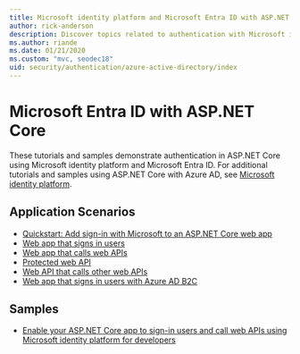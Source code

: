 ```yaml
---
title: Microsoft identity platform and Microsoft Entra ID with ASP.NET Core
author: rick-anderson
description: Discover topics related to authentication with Microsoft identity platform Microsoft Entra ID for web apps and APIs in ASP.NET Core.
ms.author: riande
ms.date: 01/21/2020
ms.custom: "mvc, seodec18"
uid: security/authentication/azure-active-directory/index
---
```

# Microsoft Entra ID with ASP.NET Core

These tutorials and samples demonstrate authentication in ASP.NET Core using Microsoft identity platform and Microsoft Entra ID. For additional tutorials and samples using ASP.NET Core with Azure AD, see [Microsoft identity platform](/azure/active-directory/develop/).

## Application Scenarios

* [Quickstart: Add sign-in with Microsoft to an ASP.NET Core web app](/azure/active-directory/develop/web-app-quickstart?pivots=devlang-aspnet-core&tabs=windows)
* [Web app that signs in users](/azure/active-directory/develop/scenario-web-app-sign-user-overview?tabs=aspnetcore)
* [Web app that calls web APIs](/azure/active-directory/develop/scenario-web-app-call-api-overview)
* [Protected web API](/azure/active-directory/develop/scenario-protected-web-api-overview)
* [Web API that calls other web APIs](/azure/active-directory/develop/scenario-web-api-call-api-overview)
* [Web app that signs in users with Azure AD B2C](xref:security/authentication/azure-ad-b2c) <!-- Azure AD B2C excluded -->

## Samples

* [Enable your ASP.NET Core app to sign-in users and call web APIs using Microsoft identity platform for developers](/samples/azure-samples/active-directory-aspnetcore-webapp-openidconnect-v2/enable-webapp-signin/)
